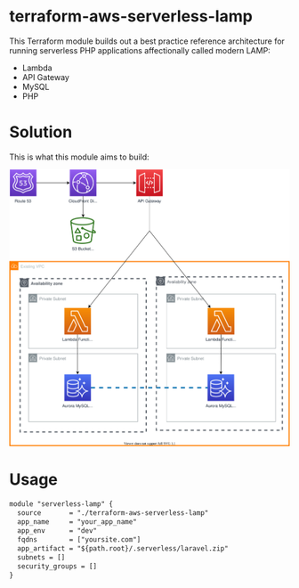 # terraform-aws-serverless-lamp

This Terraform module builds out a best practice reference architecture for running serverless PHP applications affectionally called modern LAMP:

- Lambda
- API Gateway
- MySQL
- PHP

# Solution

This is what this module aims to build:

![Solution Diagram](./diagram/diagram.drawio.svg)

# Usage 

```hcl
module "serverless-lamp" {
  source       = "./terraform-aws-serverless-lamp"
  app_name     = "your_app_name"
  app_env      = "dev"
  fqdns        = ["yoursite.com"]
  app_artifact = "${path.root}/.serverless/laravel.zip"
  subnets = []
  security_groups = []
}
```
